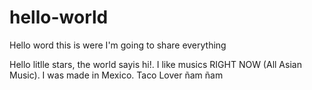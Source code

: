 # hello-world
Hello word this is were I'm going to share everything

Hello litlle stars, the world sayis hi!. I like musics RIGHT NOW (All Asian Music). I was made in Mexico. 
Taco Lover ñam ñam
